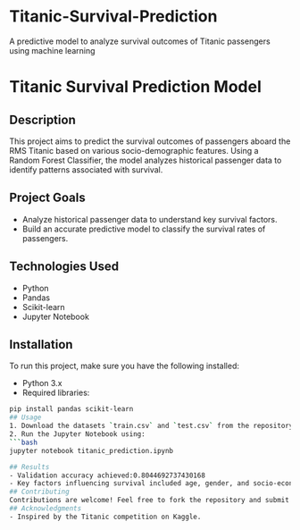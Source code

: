 # Titanic-Survival-Prediction
A predictive model to analyze survival outcomes of Titanic passengers using machine learning
# Titanic Survival Prediction Model
## Description
This project aims to predict the survival outcomes of passengers aboard the RMS Titanic based on various socio-demographic features. Using a Random Forest Classifier, the model analyzes historical passenger data to identify patterns associated with survival.
## Project Goals
- Analyze historical passenger data to understand key survival factors.
- Build an accurate predictive model to classify the survival rates of passengers.
## Technologies Used
- Python
- Pandas
- Scikit-learn
- Jupyter Notebook
## Installation
To run this project, make sure you have the following installed:
- Python 3.x
- Required libraries:
```bash
pip install pandas scikit-learn
## Usage
1. Download the datasets `train.csv` and `test.csv` from the repository.
2. Run the Jupyter Notebook using:
```bash
jupyter notebook titanic_prediction.ipynb

## Results
- Validation accuracy achieved:0.8044692737430168
- Key factors influencing survival included age, gender, and socio-economic class.
## Contributing
Contributions are welcome! Feel free to fork the repository and submit a pull request.
## Acknowledgments
- Inspired by the Titanic competition on Kaggle.

